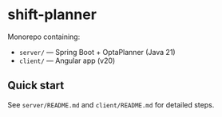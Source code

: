 # shift-planner

Monorepo containing:
- `server/` — Spring Boot + OptaPlanner (Java 21)
- `client/` — Angular app (v20)

## Quick start
See `server/README.md` and `client/README.md` for detailed steps.
